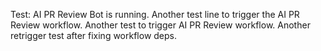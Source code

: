 Test: AI PR Review Bot is running.
Another test line to trigger the AI PR Review workflow.
Another test to trigger AI PR Review workflow.
Another retrigger test after fixing workflow deps.
